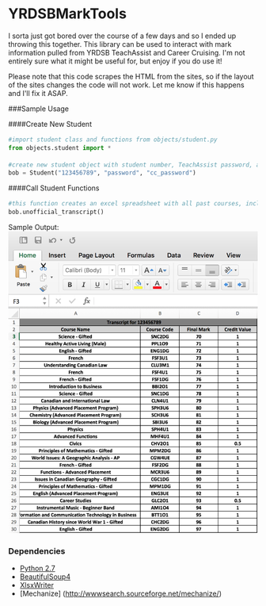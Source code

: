 # YRDSBMarkTools

I sorta just got bored over the course of a few days and so I ended up throwing this together. This library can be used to interact with mark information pulled from YRDSB TeachAssist and Career Cruising. I'm not entirely sure what it might be useful for, but enjoy if you do use it! 

Please note that this code scrapes the HTML from the sites, so if the layout of the sites changes the code will not work. Let me know if this happens and I'll fix it ASAP.

###Sample Usage

####Create New Student
```python
#import student class and functions from objects/student.py
from objects.student import *

#create new student object with student number, TeachAssist password, and Career Cruising password
bob = Student("123456789", "password", "cc_password")
```

####Call Student Functions

```python
#this function creates an excel spreadsheet with all past courses, including marks and credits
bob.unofficial_transcript()
```
Sample Output:
![Sample1](https://github.com/haydengunraj/YRDSBMarkTools/blob/master/samples/Sample1.png?raw=true "Sample1")



### Dependencies

- [Python 2.7](https://www.python.org/downloads/)
- [BeautifulSoup4](http://www.crummy.com/software/BeautifulSoup/)
- [XlsxWriter](http://xlsxwriter.readthedocs.org/)
- [Mechanize] (http://wwwsearch.sourceforge.net/mechanize/)
